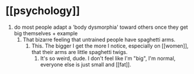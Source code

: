 # [[psychology]]
1. do most people adapt a 'body dysmorphia' toward others once they get big themselves + example
	1. That bizarre feeling that untrained people have spaghetti arms.
		1. This. The bigger I get the more I notice, especially on [[women]], that their arms are little spaghetti twigs.
			1. It's so weird, dude. I don't feel like I'm "big", I'm normal, everyone else is just small and [[fat]].